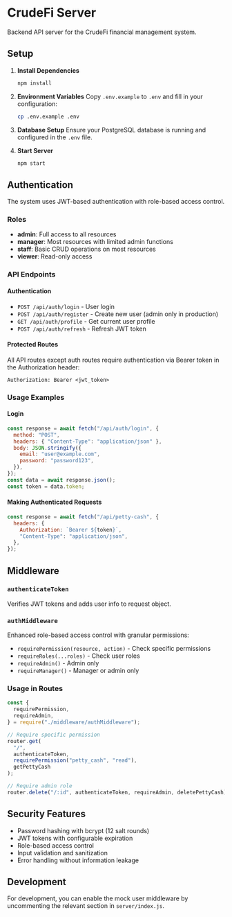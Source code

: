 # CrudeFi Server

Backend API server for the CrudeFi financial management system.

## Setup

1. **Install Dependencies**

   ```bash
   npm install
   ```

2. **Environment Variables**
   Copy `.env.example` to `.env` and fill in your configuration:

   ```bash
   cp .env.example .env
   ```

3. **Database Setup**
   Ensure your PostgreSQL database is running and configured in the `.env` file.

4. **Start Server**
   ```bash
   npm start
   ```

## Authentication

The system uses JWT-based authentication with role-based access control.

### Roles

- **admin**: Full access to all resources
- **manager**: Most resources with limited admin functions
- **staff**: Basic CRUD operations on most resources
- **viewer**: Read-only access

### API Endpoints

#### Authentication

- `POST /api/auth/login` - User login
- `POST /api/auth/register` - Create new user (admin only in production)
- `GET /api/auth/profile` - Get current user profile
- `POST /api/auth/refresh` - Refresh JWT token

#### Protected Routes

All API routes except auth routes require authentication via Bearer token in the Authorization header:

```
Authorization: Bearer <jwt_token>
```

### Usage Examples

#### Login

```javascript
const response = await fetch("/api/auth/login", {
  method: "POST",
  headers: { "Content-Type": "application/json" },
  body: JSON.stringify({
    email: "user@example.com",
    password: "password123",
  }),
});
const data = await response.json();
const token = data.token;
```

#### Making Authenticated Requests

```javascript
const response = await fetch("/api/petty-cash", {
  headers: {
    Authorization: `Bearer ${token}`,
    "Content-Type": "application/json",
  },
});
```

## Middleware

### `authenticateToken`

Verifies JWT tokens and adds user info to request object.

### `authMiddleware`

Enhanced role-based access control with granular permissions:

- `requirePermission(resource, action)` - Check specific permissions
- `requireRoles(...roles)` - Check user roles
- `requireAdmin()` - Admin only
- `requireManager()` - Manager or admin only

### Usage in Routes

```javascript
const {
  requirePermission,
  requireAdmin,
} = require("./middleware/authMiddleware");

// Require specific permission
router.get(
  "/",
  authenticateToken,
  requirePermission("petty_cash", "read"),
  getPettyCash
);

// Require admin role
router.delete("/:id", authenticateToken, requireAdmin, deletePettyCash);
```

## Security Features

- Password hashing with bcrypt (12 salt rounds)
- JWT tokens with configurable expiration
- Role-based access control
- Input validation and sanitization
- Error handling without information leakage

## Development

For development, you can enable the mock user middleware by uncommenting the relevant section in `server/index.js`.
